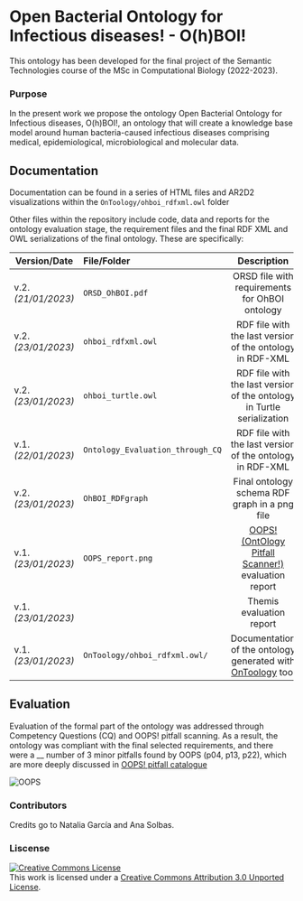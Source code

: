 # Open Bacterial Ontology for Infectious diseases! - O(h)BOI!

This ontology has been developed for the final project of the Semantic Technologies course of the MSc in Computational Biology (2022-2023). 

### Purpose

In the present work we propose the ontology Open Bacterial Ontology for Infectious diseases, O(h)BOI!, an ontology that will create a knowledge base model around human bacteria-caused infectious diseases comprising medical, epidemiological, microbiological and molecular data. 

## Documentation

Documentation can be found in a series of HTML files and AR2D2 visualizations within the `OnToology/ohboi_rdfxml.owl` folder

Other files within the repository include code, data and reports for the ontology evaluation stage, the requirement files and the final RDF XML and OWL serializations of the final ontology. These are specifically:

| Version/Date| File/Folder   |      Description      |  Used in |
|----------|:----------|:-------------:|------:|
| v.2.*(21/01/2023)* | `ORSD_OhBOI.pdf` |  ORSD file with requirements for OhBOI ontology | Ontology Conceptualization |
| v.2.*(23/01/2023)*| `ohboi_rdfxml.owl` |  RDF file with the last version of the ontology in RDF-XML | Last version of implemented ontology - Documentation |
| v.2.*(23/01/2023)*| `ohboi_turtle.owl` | RDF file with the last version of the ontology in Turtle serialization | Last version of implemented ontology |
| v.1.*(22/01/2023)*| `Ontology_Evaluation_through_CQ` | RDF file with the last version of the ontology in RDF-XML | Ontology evaluation |
| v.2.*(23/01/2023)*| `OhBOI_RDFgraph` | Final ontology schema RDF graph in a png file | Ontology implementation |
| v.1.*(23/01/2023)*| `OOPS_report.png` | [OOPS! (OntOlogy Pitfall Scanner!)](https://oops.linkeddata.es/) evaluation report | Ontology evaluation |
| v.1.*(23/01/2023)*|  | Themis evaluation report | Ontology evaluation |
| v.1.*(23/01/2023)*| `OnToology/ohboi_rdfxml.owl/` | Documentation of the ontology generated with [OnToology](http://ontoology.linkeddata.es/) tool| Ontology documentation |

## Evaluation

Evaluation of the formal part of the ontology was addressed through Competency Questions (CQ) and OOPS! pitfall scanning. As a result, the ontology was compliant with the final selected requirements, and there were a __ number of 3 minor pitfalls found by OOPS (p04, p13, p22), which are more deeply discussed in [OOPS! pitfall catalogue](https://oops.linkeddata.es/catalogue.jsp)

<img src="OOPS_report.jpg" alt="OOPS">


### Contributors

Credits go to Natalia García and Ana Solbas. 

### Liscense

<a rel="license" href="http://creativecommons.org/licenses/by/3.0/"><img alt="Creative Commons License" style="border-width:0" src="https://i.creativecommons.org/l/by/3.0/88x31.png" /></a><br />This work is licensed under a <a rel="license" href="http://creativecommons.org/licenses/by/3.0/">Creative Commons Attribution 3.0 Unported License</a>.
